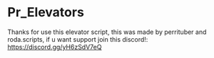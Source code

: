 # Pr_Elevators
 
Thanks for use this elevator script, this was made by perrituber and roda.scripts, if u want support join this discord!: https://discord.gg/yH6zSdV7eQ